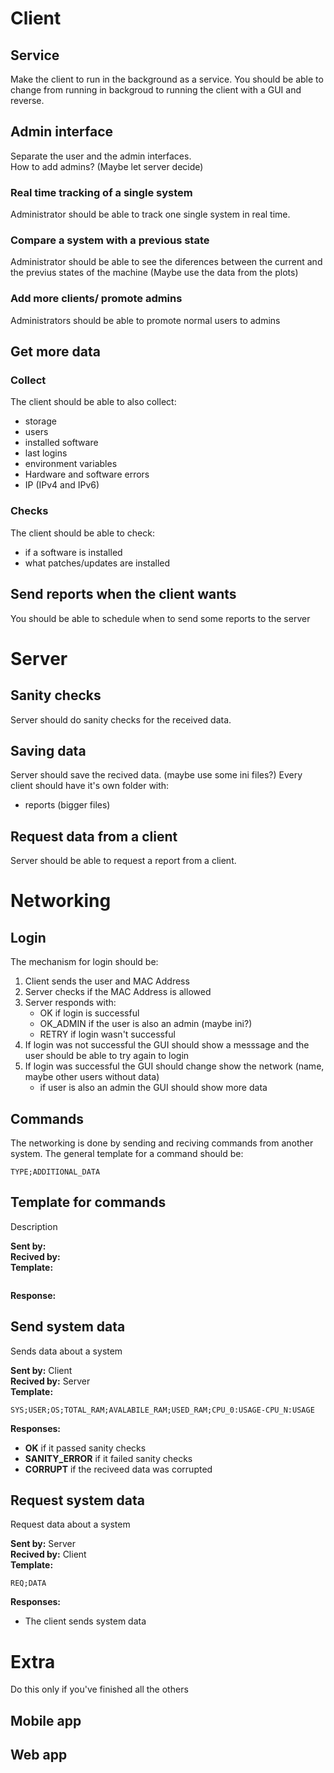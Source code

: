 # Client
## Service
Make the client to run in the background as a service.
You should be able to change from running in backgroud to running the client with a GUI and reverse.

## Admin interface
Separate the user and the admin interfaces.  
How to add admins? (Maybe let server decide)  

### Real time tracking of a single system
Administrator should be able to track one single system in real time.

### Compare a system with a previous state
Administrator should be able to see the diferences between the current and the previus states of the machine (Maybe use the data from the plots)

### Add more clients/ promote admins
Administrators should be able to promote normal users to admins

## Get more data

### Collect
The client should be able to also collect:
* storage
* users
* installed software
* last logins
* environment variables
* Hardware and software errors
* IP (IPv4 and IPv6)

### Checks
The client should be able to check:
* if a software is installed
* what patches/updates are installed

## Send reports when the client wants
You should be able to schedule when to send some reports to the server

# Server

## Sanity checks
Server should do sanity checks for the received data.

## Saving data
Server should save the recived data. (maybe use some ini files?)
Every client should have it's own folder with:
* reports (bigger files) 

## Request data from a client
Server should be able to request a report from a client.

# Networking

## Login
The mechanism for login should be:  
1. Client sends the user and MAC Address 
1. Server checks if the MAC Address is allowed
1. Server responds with:
    * OK if login is successful
    * OK_ADMIN if the user is also an admin (maybe ini?)
    * RETRY if login wasn't successful
1. If login was not successful the GUI should show a messsage and the user should be able to try again to login
1. If login was successful the GUI should change show the network (name, maybe other users without data)
    * if user is also an admin the GUI should show more data

## Commands
The networking is done by sending and reciving commands from another system.
The general template for a command should be:
```
TYPE;ADDITIONAL_DATA
```
## Template for commands
Description  

**Sent by:**    
**Recived by:**  
**Template:**  
```

```
**Response:**  

## Send system data
Sends data about a system

**Sent by:** Client  
**Recived by:** Server  
**Template:** 
```
SYS;USER;OS;TOTAL_RAM;AVALABILE_RAM;USED_RAM;CPU_0:USAGE-CPU_N:USAGE 
``` 
**Responses:**  
* **OK** if it passed sanity checks  
* **SANITY_ERROR** if it failed sanity checks  
* **CORRUPT** if the reciveed data was corrupted  

## Request system data
Request data about a system

**Sent by:** Server  
**Recived by:** Client  
**Template:** 
```
REQ;DATA  
```
**Responses:**  
* The client sends system data

# Extra
Do this only if you've finished all the others
## Mobile app
## Web app